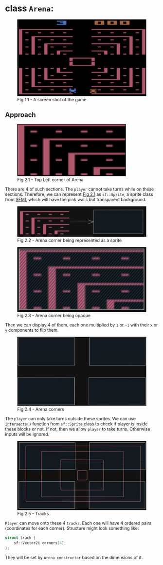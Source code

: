 # class `Arena`:
<figure id="fig_1.1">
    <img src="./img/Arena.png" alt="Screenshot of Arena">
    <figcaption>Fig 1.1 - A screen shot of the game</figcaption>
</figure>

## Approach 
<figure id="fig_2.1"s>
    <img src="./img/Arena_corner.png" alt="Screenshot of Arena">
    <figcaption>Fig 2.1 - Top Left corner of Arena</figcaption>
</figure>

There are 4 of such sections. 
The `player` cannot take turns while on these sections. 
Therefore, we can represent <a href="#fig_2.1">Fig 2.1</a> as `sf::Sprite`, a sprite class from [SFML](https://www.sfml-dev.org/) which will have the pink walls but transparent background.

<figure id="fig_2.2"s>
    <img src="./img/Arena_corner2.png" alt="Screenshot of Arena">
    <figcaption>Fig 2.2 - Arena corner being represented as a sprite</figcaption>
</figure>
<figure id="fig_2.3">
    <img src="./img/Arena_corner3.png" alt="Screenshot of Arena">
    <figcaption>Fig 2.3 - Arena corner being opaque</figcaption>
</figure>

Then we can display 4 of them, each one multiplied by `1` or `-1` with their `x` or `y` components to flip them.

<figure id="fig_2.4">
    <img src="./img/Arena_corners.png" alt="Screenshot of Arena">
    <figcaption>Fig 2.4 - Arena corners</figcaption>
</figure>

The `player` can only take turns outside these sprites. 
We can use `intersects()` function from `sf::Sprite` class to check if player is inside these blocks or not. 
If not, then we allow `player` to take turns. 
Otherwise inputs will be ignored. 

<figure id="fig_2.5">
    <img src="./img/tracks.png" alt="Screenshot of Arena">
    <figcaption>Fig 2.5 - Tracks</figcaption>
</figure>

`Player` can move onto these 4 `tracks`. 
Each one will have 4 ordered pairs (coordinates for each corner). 
Structure might look something like:
```cpp
struct track {
    sf::Vector2i corners[4];
};
```
They will be set by `Arena constructor` based on the dimensions of it.